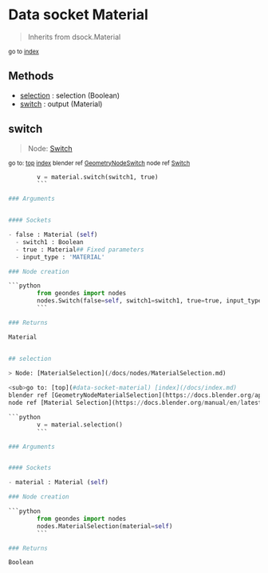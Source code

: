 
# Data socket Material

> Inherits from dsock.Material
  
<sub>go to [index](/docs/index.md)</sub>



## Methods

- [selection](#selection) : selection (Boolean)
- [switch](#switch) : output (Material)

## switch

> Node: [Switch](/docs/nodes/Switch.md)
  
<sub>go to: [top](#data-socket-material) [index](/docs/index.md)
blender ref [GeometryNodeSwitch](https://docs.blender.org/api/current/bpy.types.GeometryNodeSwitch.html)
node ref [Switch](https://docs.blender.org/manual/en/latest/modeling/geometry_nodes/utilities/switch.html) </sub>

```python
        v = material.switch(switch1, true)
        ```

### Arguments


#### Sockets

- false : Material (self)
  - switch1 : Boolean
  - true : Material## Fixed parameters
  - input_type : 'MATERIAL'

### Node creation

```python
        from geondes import nodes
        nodes.Switch(false=self, switch1=switch1, true=true, input_type='MATERIAL')
        ```

### Returns

Material


## selection

> Node: [MaterialSelection](/docs/nodes/MaterialSelection.md)
  
<sub>go to: [top](#data-socket-material) [index](/docs/index.md)
blender ref [GeometryNodeMaterialSelection](https://docs.blender.org/api/current/bpy.types.GeometryNodeMaterialSelection.html)
node ref [Material Selection](https://docs.blender.org/manual/en/latest/modeling/geometry_nodes/material/material_selection.html) </sub>

```python
        v = material.selection()
        ```

### Arguments


#### Sockets

- material : Material (self)

### Node creation

```python
        from geondes import nodes
        nodes.MaterialSelection(material=self)
        ```

### Returns

Boolean

